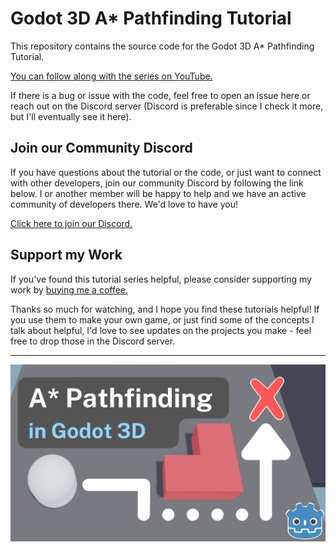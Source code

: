 # Godot 3D A* Pathfinding Tutorial
This repository contains the source code for the Godot 3D A* Pathfinding Tutorial.

[You can follow along with the series on YouTube.](https://www.youtube.com/watch?v=sTVk-Bx2aks&list=PLpwc3ughKbZdMdP5GF7qomcjYQQXPDwpv&ab_channel=jmbiv)

If there is a bug or issue with the code, feel free to open an issue here or reach out on the Discord server (Discord is preferable since I check it more, but I'll eventually see it here).

## Join our Community Discord

If you have questions about the tutorial or the code, or just want to connect with other developers, join our community Discord by following the link below.
I or another member will be happy to help and we have an active community of developers there. We'd love to have you!

[Click here to join our Discord.](https://discord.gg/e4BxZbe)

## Support my Work

If you've found this tutorial series helpful, please consider supporting my work by [buying me a coffee.](https://www.buymeacoffee.com/jmbiv)

Thanks so much for watching, and I hope you find these tutorials helpful! If you use them to make your own game, or just find some of the concepts I talk about helpful, I'd love to see updates on the projects you make - feel free to drop those in the Discord server.

<hr>

![The thumbnail image promo for the series](marketing/cover.png)


